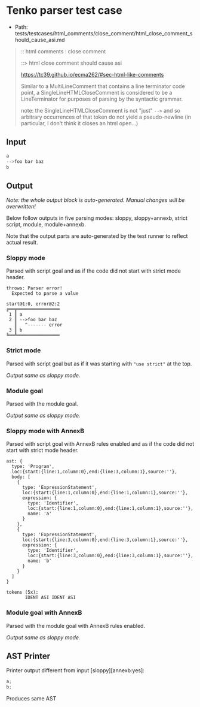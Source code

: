# Tenko parser test case

- Path: tests/testcases/html_comments/close_comment/html_close_comment_should_cause_asi.md

> :: html comments : close comment
>
> ::> html close comment should cause asi
>
> https://tc39.github.io/ecma262/#sec-html-like-comments
>
> Similar to a MultiLineComment that contains a line terminator code point, a SingleLineHTMLCloseComment is considered to be a LineTerminator for purposes of parsing by the syntactic grammar.
>
> note: the SingleLineHTMLCloseComment is not "just" `-->` and so arbitrary occurrences of that token do not yield a pseudo-newline (in particular, I don't think it closes an html open...)

## Input

`````js
a
-->foo bar baz
b
`````

## Output

_Note: the whole output block is auto-generated. Manual changes will be overwritten!_

Below follow outputs in five parsing modes: sloppy, sloppy+annexb, strict script, module, module+annexb.

Note that the output parts are auto-generated by the test runner to reflect actual result.

### Sloppy mode

Parsed with script goal and as if the code did not start with strict mode header.

`````
throws: Parser error!
  Expected to parse a value

start@1:0, error@2:2
╔══╦════════════════
 1 ║ a
 2 ║ -->foo bar baz
   ║   ^------- error
 3 ║ b
╚══╩════════════════

`````

### Strict mode

Parsed with script goal but as if it was starting with `"use strict"` at the top.

_Output same as sloppy mode._

### Module goal

Parsed with the module goal.

_Output same as sloppy mode._

### Sloppy mode with AnnexB

Parsed with script goal with AnnexB rules enabled and as if the code did not start with strict mode header.

`````
ast: {
  type: 'Program',
  loc:{start:{line:1,column:0},end:{line:3,column:1},source:''},
  body: [
    {
      type: 'ExpressionStatement',
      loc:{start:{line:1,column:0},end:{line:1,column:1},source:''},
      expression: {
        type: 'Identifier',
        loc:{start:{line:1,column:0},end:{line:1,column:1},source:''},
        name: 'a'
      }
    },
    {
      type: 'ExpressionStatement',
      loc:{start:{line:3,column:0},end:{line:3,column:1},source:''},
      expression: {
        type: 'Identifier',
        loc:{start:{line:3,column:0},end:{line:3,column:1},source:''},
        name: 'b'
      }
    }
  ]
}

tokens (5x):
       IDENT ASI IDENT ASI
`````

### Module goal with AnnexB

Parsed with the module goal with AnnexB rules enabled.

_Output same as sloppy mode._

## AST Printer

Printer output different from input [sloppy][annexb:yes]:

````js
a;
b;
````

Produces same AST
